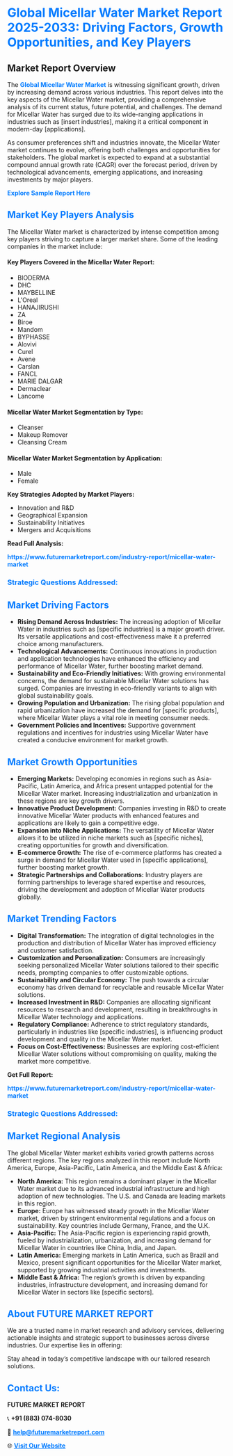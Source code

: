 <h1 style="color: #007BFF;">Global Micellar Water Market Report 2025-2033: Driving Factors, Growth Opportunities, and Key Players</h1>

<section id="overview">
<h2>Market Report Overview</h2>
<p>The <a href="https://www.futuremarketreport.com/industry-report/micellar-water-market" style="color: #007BFF; text-decoration: none;"><strong>Global Micellar Water Market</strong></a> is witnessing significant growth, driven by increasing demand across various industries. This report delves into the key aspects of the Micellar Water market, providing a comprehensive analysis of its current status, future potential, and challenges. The demand for Micellar Water has surged due to its wide-ranging applications in industries such as [insert industries], making it a critical component in modern-day [applications].</p>
<p>As consumer preferences shift and industries innovate, the Micellar Water market continues to evolve, offering both challenges and opportunities for stakeholders. The global market is expected to expand at a substantial compound annual growth rate (CAGR) over the forecast period, driven by technological advancements, emerging applications, and increasing investments by major players.</p>
</section>

<section id="overview">
<p><a href="https://www.futuremarketreport.com/request-sample/reportId=84298" style="color: #007BFF; text-decoration: none;"><strong>Explore Sample Report Here</strong></a></p>
</section>

<section id="key-players">
<h2 style="color: #007BFF;">Market Key Players Analysis</h2>
<p>The Micellar Water market is characterized by intense competition among key players striving to capture a larger market share. Some of the leading companies in the market include:</p>
<h4>Key Players Covered in the Micellar Water Report:</h4>
<ul><li>BIODERMA</li><li>DHC</li><li>MAYBELLINE</li><li>L&#039;Oreal</li><li>HANAJIRUSHI</li><li>ZA</li><li>Biroe</li><li>Mandom</li><li>BYPHASSE</li><li>Alovivi</li><li>Curel</li><li>Avene</li><li>Carslan</li><li>FANCL</li><li>MARIE DALGAR</li><li>Dermaclear</li><li>Lancome</li></ul>
<h4>Micellar Water Market Segmentation by Type:</h4>
<ul><li>Cleanser</li><li>Makeup Remover</li><li>Cleansing Cream</li></ul>

<h4>Micellar Water Market Segmentation by Application:</h4>
<ul><li>Male</li><li>Female</li></ul>
<p><strong>Key Strategies Adopted by Market Players:</strong></p>
<ul>
<li>Innovation and R&D</li>
<li>Geographical Expansion</li>
<li>Sustainability Initiatives</li>
<li>Mergers and Acquisitions</li>
</ul>
</section>

<section>
<p><strong>Read Full Analysis: </strong></p><a href="https://www.futuremarketreport.com/industry-report/micellar-water-market" style="color: #007BFF; text-decoration: none;"><strong>https://www.futuremarketreport.com/industry-report/micellar-water-market</strong></a>
<h3 style="color: #007BFF;">Strategic Questions Addressed:</h3>
</section>

<section id="driving-factors">
<h2 style="color: #007BFF;">Market Driving Factors</h2>
<ul>
<li><strong>Rising Demand Across Industries:</strong> The increasing adoption of Micellar Water in industries such as [specific industries] is a major growth driver. Its versatile applications and cost-effectiveness make it a preferred choice among manufacturers.</li>
<li><strong>Technological Advancements:</strong> Continuous innovations in production and application technologies have enhanced the efficiency and performance of Micellar Water, further boosting market demand.</li>
<li><strong>Sustainability and Eco-Friendly Initiatives:</strong> With growing environmental concerns, the demand for sustainable Micellar Water solutions has surged. Companies are investing in eco-friendly variants to align with global sustainability goals.</li>
<li><strong>Growing Population and Urbanization:</strong> The rising global population and rapid urbanization have increased the demand for [specific products], where Micellar Water plays a vital role in meeting consumer needs.</li>
<li><strong>Government Policies and Incentives:</strong> Supportive government regulations and incentives for industries using Micellar Water have created a conducive environment for market growth.</li>
</ul>
</section>

<section id="growth-opportunities">
<h2 style="color: #007BFF;">Market Growth Opportunities</h2>
<ul>
<li><strong>Emerging Markets:</strong> Developing economies in regions such as Asia-Pacific, Latin America, and Africa present untapped potential for the Micellar Water market. Increasing industrialization and urbanization in these regions are key growth drivers.</li>
<li><strong>Innovative Product Development:</strong> Companies investing in R&D to create innovative Micellar Water products with enhanced features and applications are likely to gain a competitive edge.</li>
<li><strong>Expansion into Niche Applications:</strong> The versatility of Micellar Water allows it to be utilized in niche markets such as [specific niches], creating opportunities for growth and diversification.</li>
<li><strong>E-commerce Growth:</strong> The rise of e-commerce platforms has created a surge in demand for Micellar Water used in [specific applications], further boosting market growth.</li>
<li><strong>Strategic Partnerships and Collaborations:</strong> Industry players are forming partnerships to leverage shared expertise and resources, driving the development and adoption of Micellar Water products globally.</li>
</ul>
</section>

<section id="trending-factors">
<h2 style="color: #007BFF;">Market Trending Factors</h2>
<ul>
<li><strong>Digital Transformation:</strong> The integration of digital technologies in the production and distribution of Micellar Water has improved efficiency and customer satisfaction.</li>
<li><strong>Customization and Personalization:</strong> Consumers are increasingly seeking personalized Micellar Water solutions tailored to their specific needs, prompting companies to offer customizable options.</li>
<li><strong>Sustainability and Circular Economy:</strong> The push towards a circular economy has driven demand for recyclable and reusable Micellar Water solutions.</li>
<li><strong>Increased Investment in R&D:</strong> Companies are allocating significant resources to research and development, resulting in breakthroughs in Micellar Water technology and applications.</li>
<li><strong>Regulatory Compliance:</strong> Adherence to strict regulatory standards, particularly in industries like [specific industries], is influencing product development and quality in the Micellar Water market.</li>
<li><strong>Focus on Cost-Effectiveness:</strong> Businesses are exploring cost-efficient Micellar Water solutions without compromising on quality, making the market more competitive.</li>
</ul>
</section>

<section>
<p><strong>Get Full Report: </strong></p><a href="https://www.futuremarketreport.com/industry-report/micellar-water-market" style="color: #007BFF; text-decoration: none;"><strong>https://www.futuremarketreport.com/industry-report/micellar-water-market</strong></a>
<h3 style="color: #007BFF;">Strategic Questions Addressed:</h3>
</section>


<section id="regional-analysis">
<h2 style="color: #007BFF;">Market Regional Analysis</h2>
<p>The global Micellar Water market exhibits varied growth patterns across different regions. The key regions analyzed in this report include North America, Europe, Asia-Pacific, Latin America, and the Middle East & Africa:</p>
<ul>
<li><strong>North America:</strong> This region remains a dominant player in the Micellar Water market due to its advanced industrial infrastructure and high adoption of new technologies. The U.S. and Canada are leading markets in this region.</li>
<li><strong>Europe:</strong> Europe has witnessed steady growth in the Micellar Water market, driven by stringent environmental regulations and a focus on sustainability. Key countries include Germany, France, and the U.K.</li>
<li><strong>Asia-Pacific:</strong> The Asia-Pacific region is experiencing rapid growth, fueled by industrialization, urbanization, and increasing demand for Micellar Water in countries like China, India, and Japan.</li>
<li><strong>Latin America:</strong> Emerging markets in Latin America, such as Brazil and Mexico, present significant opportunities for the Micellar Water market, supported by growing industrial activities and investments.</li>
<li><strong>Middle East & Africa:</strong> The region’s growth is driven by expanding industries, infrastructure development, and increasing demand for Micellar Water in sectors like [specific sectors].</li>
</ul>
</section>

<footer>
<h2 style="color: #007BFF;">About FUTURE MARKET REPORT</h2>
<p>We are a trusted name in market research and advisory services, delivering actionable insights and strategic support to businesses across diverse industries. Our expertise lies in offering:</p>

<p>Stay ahead in today’s competitive landscape with our tailored research solutions.</p>

<h2 style="color: #007BFF;">Contact Us:</h2>
<p><strong>FUTURE MARKET REPORT</strong></p>
<p>📞 <strong>+91 (883) 074-8030</strong></p>
<p>📧 <strong><a href="mailto:help@futuremarketreport.com" style="color: #007BFF;">help@futuremarketreport.com</a></strong></p>
<p>🌐 <strong><a href="https://www.futuremarketreport.com/" style="color: #007BFF;">Visit Our Website</a></strong></p>
</footer>